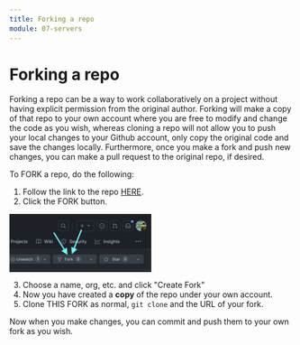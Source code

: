 ```yaml
---
title: Forking a repo
module: 07-servers
---
```


# Forking a repo

Forking a repo can be a way to work collaboratively on a project without having explicit permission from the original author. Forking will make a copy of that repo to your own account where you are free to modify and change the code as you wish, whereas cloning a repo will not allow you to push your local changes to your Github account, only copy the original code and save the changes locally. Furthermore, once you make a fork and push new changes, you can make a pull request to the original repo, if desired.

To FORK a repo, do the following:
1. Follow the link to the repo [HERE](https://stackblitz.com/~/github.com/billythemusical/normal-business-hours).
2. Click the FORK button.

<img src="../../images/fork.png" alt="Digital Ocean Create New Personal Access Token"
style="display: block;
  width: 50%;
  min-width: 100px;" />
<!-- ![Alt text](../../images/fork.png) -->

3. Choose a name, org, etc. and click "Create Fork"
4. Now you have created a **copy** of the repo under your own account.
5. Clone THIS FORK as normal, `git clone` and the URL of your fork.

Now when you make changes, you can commit and push them to your own fork as you wish.
